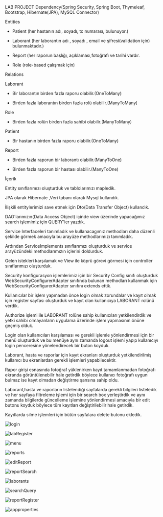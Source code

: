 LAB PROJECT
Dependency(Spring Security, Spring Boot, Thymeleaf, Bootstrap, Hibernate(JPA), MySQL Connector)


Entities
- Patient (her hastanın adı, soyadı, tc numarası, bulunuyor.)

- Laborant (her laborantın adı , soyadı , email ve şifresi(validation için) bulunmaktadır.)

- Report (her raporun başlığı, açıklaması,fotoğrafı ve tarihi vardır.

- Role (role-based çalışmak için)

Relations

Laborant
- Bir laborantın birden fazla raporu olabilir.(OneToMany) 

- Birden fazla laborantın birden fazla rolü olabilir.(ManyToMany)

Role
- Birden fazla rolün birden fazla sahibi olabilir.(ManyToMany)

Patient
- Bir hastanın birden fazla raporu olabilir.(OneToMany)

Report
- Birden fazla raporun bir laborantı olabilir.(ManyToOne)

- Birden fazla raporun bir hastası olabilir.(ManyToOne)

İçerik


Entity sınıflarımızı oluşturduk ve tablolarımızı mapledik.

JPA olarak Hibernate ,Veri tabanı olarak Mysql kullandık.

İlişkili entitylerimizi save etmek için Dto(Data Transfer Object) kullandık.

DAO'larımızın(Data Access Object) içinde view üzerinde yapacağımız search işlemimiz için QUERY'ler yazdık.

Service Interfaceleri tanımladık ve kullanacagımız methodları daha düzenli şekilde görmek amacıyla bu arayüze methodlarımızı tanımladık.

Ardından ServiceImplements sınıflarımızı oluşturduk ve service arayüzündeki methodlarımızın içlerini doldurduk.

Gelen istekleri karşılamak ve View ile köprü görevi görmesi için controller sınıflarımızı oluşturduk.

Security konfigurasyon işlemlerimiz için bir Security Config sınıfı oluşturduk WebSecurityConfigurerAdapter sınıfında bulunan methodları kullanmak için WebSecurityConfigurerAdapter sınıfını extends ettik.

Kullanıcılar bir işlem yapmadan önce login olmak zorundalar ve kayıt olmak için register sayfası oluşturduk ve kayıt olan kullanıcıya LABORANT rolünü verdik.

Authorize işlemi ile LABORANT rolüne sahip kullanıcıları yetkilendirdik ve yetki sahibi olmayanların uygulama üzerinde işlem yapmasının önüne geçmiş olduk.

Login olan kullanıcıları karşılaması ve gerekli işlemle yönlendirmesi için bir menü oluşturduk ve bu menüye aynı zamanda logout işlemi yapıp kullanıcıyı login penceresine yönelendirecek bir buton koyduk.

Laborant, hasta ve raporlar için kayıt ekranları oluşturduk yetkilendirilmiş kullanıcı bu ekranlardan gerekli işlemleri yapabilecektir.

Rapor girişi esnasında fotoğraf yüklenirken kayıt tamamlanmadan fotoğrafı ekranda görüntülenebilir hale getirdik böylece kullanıcı fotoğrafı uygun bulmaz ise kayıt olmadan değiştirme şansına sahip oldu.

Laborant,hasta ve raporların listelendiği sayfalarda gerekli bilgileri listeledik ve her sayfaya filtreleme işlemi için bir search box yerleştirdik ve aynı zamanda bilgilerde güncelleme işlemine yönlendirmesi amacıyla bir edit butonu koyduk böylece tüm kayıtları değiştirilebilir hale getirdik.

Kayıtlarda silme işlemleri için bütün sayfalara delete butonu ekledik.

![login](https://user-images.githubusercontent.com/69572868/192263393-d1056045-f008-4cd2-be56-bcaa0790aef4.png)

![labRegister](https://user-images.githubusercontent.com/69572868/192263424-8dbe2fa0-43b6-46d6-ad4e-a72283d12e5e.png)

![menu](https://user-images.githubusercontent.com/69572868/192264628-f8e84496-72be-4a27-9d60-54aa8d7390eb.png)

![reports](https://user-images.githubusercontent.com/69572868/192263571-e12c9b62-2484-433a-9356-4ec880695a16.png)

![editReport](https://user-images.githubusercontent.com/69572868/192263598-142a2fde-3f63-455d-a086-d16010c08b6c.png)

![reportSearch](https://user-images.githubusercontent.com/69572868/192263621-df075213-7ebf-4d93-8fa7-74043c44dc78.png)

![laborants](https://user-images.githubusercontent.com/69572868/192264652-f1ce51fb-b9fa-47ba-a4b7-89e19cb42e70.png)

![searchQuery](https://user-images.githubusercontent.com/69572868/192264715-1167ae23-8a9e-478a-9402-f3f9e03a6bec.png)

![reportRegister](https://user-images.githubusercontent.com/69572868/192265223-e89e86fa-8817-469f-b4ae-2644e279a4a7.png)

![appproperties](https://user-images.githubusercontent.com/69572868/192270913-76ae9652-e78b-4e6a-a756-f5c2e2d4b9ca.png)





